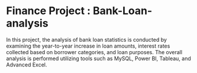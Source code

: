 # Finance Project : Bank-Loan-analysis
In this project, the analysis of bank loan statistics is conducted by examining the year-to-year increase in loan amounts, interest rates collected based on borrower categories, and loan purposes. The overall analysis is performed utilizing tools such as MySQL, Power BI, Tableau, and Advanced Excel.

